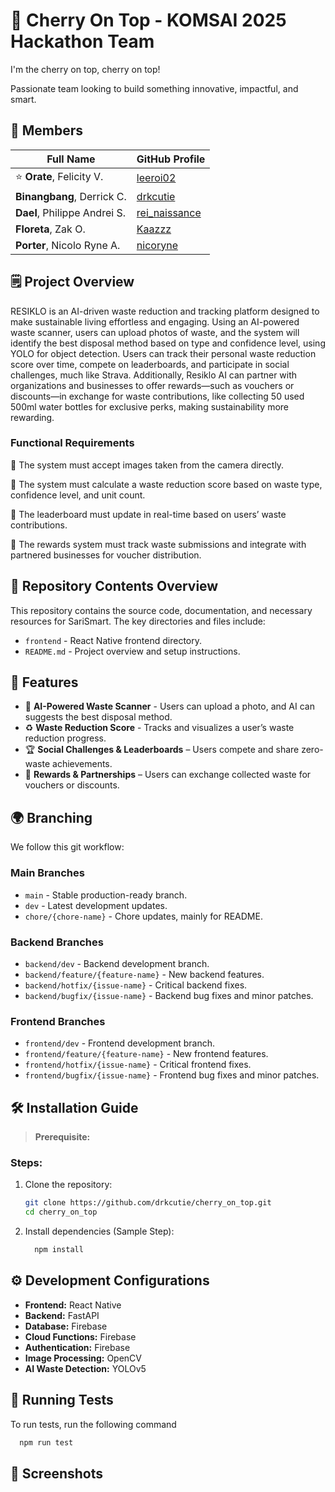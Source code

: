# 🍒 Cherry On Top - KOMSAI 2025 Hackathon Team

I'm the cherry on top, cherry on top!

Passionate team looking to build something innovative, impactful, and smart.

## 👥 Members

| Full Name                    | GitHub Profile                                    |
| ---------------------------- | ------------------------------------------------- |
| ⭐ **Orate**, Felicity V.    | [leeroi02](https://github.com/leeroi02)           |
| **Binangbang**, Derrick C.   | [drkcutie](https://github.com/drkcutie)           |
| **Dael**, Philippe Andrei S. | [rei_naissance](https://github.com/rei-naissance) |
| **Floreta**, Zak O.          | [Kaazzz](https://github.com/Kaazzz)               |
| **Porter**, Nicolo Ryne A.   | [nicoryne](https://github.com/nicoryne)           |

## 🗒️ Project Overview

RESIKLO is an AI-driven waste reduction and tracking platform designed to make sustainable living effortless and engaging. Using an AI-powered waste scanner, users can upload photos of waste, and the system will identify the best disposal method based on type and confidence level, using YOLO for object detection. Users can track their personal waste reduction score over time, compete on leaderboards, and participate in social challenges, much like Strava. Additionally, Resiklo AI can partner with organizations and businesses to offer rewards—such as vouchers or discounts—in exchange for waste contributions, like collecting 50 used 500ml water bottles for exclusive perks, making sustainability more rewarding.

### Functional Requirements

🔑 The system must accept images taken from the camera directly.

🔑 The system must calculate a waste reduction score based on waste type, confidence level, and unit count.

🔑 The leaderboard must update in real-time based on users’ waste contributions.

🔑 The rewards system must track waste submissions and integrate with partnered businesses for voucher distribution.

## 📂 Repository Contents Overview

This repository contains the source code, documentation, and necessary resources for SariSmart. The key directories and files include:

- `frontend` - React Native frontend directory.
- `README.md` - Project overview and setup instructions.

## 🚀 Features

- 🤖 **AI-Powered Waste Scanner** - Users can upload a photo, and AI can suggests the best disposal method.
- ♻️ **Waste Reduction Score** - Tracks and visualizes a user’s waste reduction progress.
- 🏆 **Social Challenges & Leaderboards** – Users compete and share zero-waste achievements.
- 🎫 **Rewards & Partnerships** – Users can exchange collected waste for vouchers or discounts.

## 🌍 Branching

We follow this git workflow:

### **Main Branches**

- `main` - Stable production-ready branch.
- `dev` - Latest development updates.
- `chore/{chore-name}` - Chore updates, mainly for README.

### **Backend Branches**

- `backend/dev` - Backend development branch.
- `backend/feature/{feature-name}` - New backend features.
- `backend/hotfix/{issue-name}` - Critical backend fixes.
- `backend/bugfix/{issue-name}` - Backend bug fixes and minor patches.

### **Frontend Branches**

- `frontend/dev` - Frontend development branch.
- `frontend/feature/{feature-name}` - New frontend features.
- `frontend/hotfix/{issue-name}` - Critical frontend fixes.
- `frontend/bugfix/{issue-name}` - Frontend bug fixes and minor patches.

## 🛠️ Installation Guide

> **Prerequisite:**

### Steps:

1. Clone the repository:

   ```sh
   git clone https://github.com/drkcutie/cherry_on_top.git
   cd cherry_on_top
   ```

2. Install dependencies (Sample Step):

   ```sh
     npm install
   ```

## ⚙️ Development Configurations

- **Frontend:** React Native
- **Backend:** FastAPI
- **Database:** Firebase
- **Cloud Functions:** Firebase
- **Authentication:** Firebase
- **Image Processing:** OpenCV
- **AI Waste Detection:** YOLOv5

## 🤖 Running Tests

To run tests, run the following command

```bash
  npm run test
```

## 📸 Screenshots

